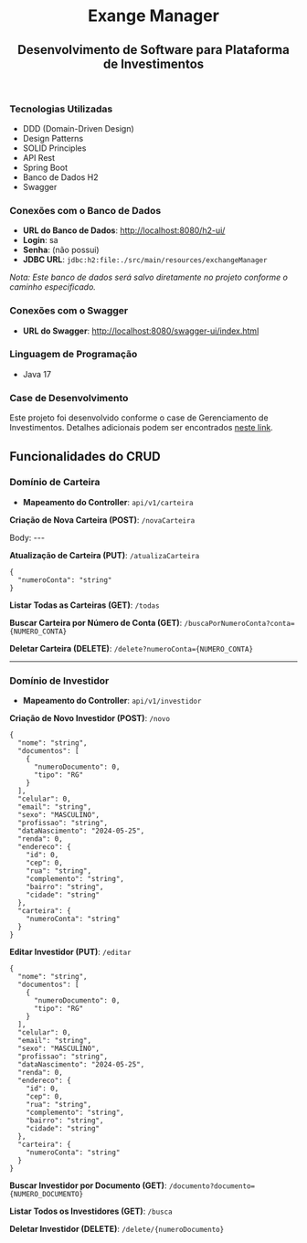 <!DOCTYPE html>
<html lang="pt-br">
<body>
    <header>
        <div class="container">
            <h1>Exange Manager</h1>
            <h2>Desenvolvimento de Software para Plataforma de Investimentos</h2>
        </div>
    </header>
    <div class="container">
        <section>
            <h3>Tecnologias Utilizadas</h3>
            <ul>
                <li>DDD (Domain-Driven Design)</li>
                <li>Design Patterns</li>
                <li>SOLID Principles</li>
                <li>API Rest</li>
                <li>Spring Boot</li>
                <li>Banco de Dados H2</li>
                <li>Swagger</li>
            </ul>
        </section>
        <section>
            <h3>Conexões com o Banco de Dados</h3>
            <ul>
                <li><strong>URL do Banco de Dados</strong>: <a href="http://localhost:8080/h2-ui/">http://localhost:8080/h2-ui/</a></li>
                <li><strong>Login</strong>: sa</li>
                <li><strong>Senha</strong>: (não possui)</li>
                <li><strong>JDBC URL</strong>: <code>jdbc:h2:file:./src/main/resources/exchangeManager</code></li>
            </ul>
            <p><em>Nota: Este banco de dados será salvo diretamente no projeto conforme o caminho especificado.</em></p>
        </section>
        <section>
            <h3>Conexões com o Swagger</h3>
            <ul>
                <li><strong>URL do Swagger</strong>: <a href="http://localhost:8080/swagger-ui/index.html">http://localhost:8080/swagger-ui/index.html</a></li>
            </ul>
        </section>
        <section>
            <h3>Linguagem de Programação</h3>
            <ul>
                <li>Java 17</li>
            </ul>
        </section>
        <section>
            <h3>Case de Desenvolvimento</h3>
            <p>Este projeto foi desenvolvido conforme o case de Gerenciamento de Investimentos. Detalhes adicionais podem ser encontrados <a href="https://miro.com/welcomeonboard/MWxGZHdqbGFXWGxKUzgxRUxQc3UwT3U4MXNrRHpTcVpyQjVxcmczbE1tc1JpQ1lNYURuTHVXVkNUaU5uWGtuSnwzNDU4NzY0NTg0Nzg0NjQ3MDI3fDI=?share_link_id=985262556916">neste link</a>.</p>
        </section>
        <section>
            <h2>Funcionalidades do CRUD</h2>
            <h3>Domínio de Carteira</h3>
            <ul>
                <li><strong>Mapeamento do Controller</strong>: <code>api/v1/carteira</code></li>
            </ul>
            <p><strong>Criação de Nova Carteira (POST)</strong>: <code>/novaCarteira</code></p>
            <p>Body: ---</p>
            <p><strong>Atualização de Carteira (PUT)</strong>: <code>/atualizaCarteira</code></p>
            <pre><code>{
  "numeroConta": "string"
}</code></pre>
            <p><strong>Listar Todas as Carteiras (GET)</strong>: <code>/todas</code></p>
            <p><strong>Buscar Carteira por Número de Conta (GET)</strong>: <code>/buscaPorNumeroConta?conta={NUMERO_CONTA}</code></p>
            <p><strong>Deletar Carteira (DELETE)</strong>: <code>/delete?numeroConta={NUMERO_CONTA}</code></p>
          <hr>
            <h3>Domínio de Investidor</h3>
            <ul>
                <li><strong>Mapeamento do Controller</strong>: <code>api/v1/investidor</code></li>
            </ul>
            <p><strong>Criação de Novo Investidor (POST)</strong>: <code>/novo</code></p>
            <pre><code>{
  "nome": "string",
  "documentos": [
    {
      "numeroDocumento": 0,
      "tipo": "RG"
    }
  ],
  "celular": 0,
  "email": "string",
  "sexo": "MASCULINO",
  "profissao": "string",
  "dataNascimento": "2024-05-25",
  "renda": 0,
  "endereco": {
    "id": 0,
    "cep": 0,
    "rua": "string",
    "complemento": "string",
    "bairro": "string",
    "cidade": "string"
  },
  "carteira": {
    "numeroConta": "string"
  }
}</code></pre>
            <p><strong>Editar Investidor (PUT)</strong>: <code>/editar</code></p>
            <pre><code>{
  "nome": "string",
  "documentos": [
    {
      "numeroDocumento": 0,
      "tipo": "RG"
    }
  ],
  "celular": 0,
  "email": "string",
  "sexo": "MASCULINO",
  "profissao": "string",
  "dataNascimento": "2024-05-25",
  "renda": 0,
  "endereco": {
    "id": 0,
    "cep": 0,
    "rua": "string",
    "complemento": "string",
    "bairro": "string",
    "cidade": "string"
  },
  "carteira": {
    "numeroConta": "string"
  }
}</code></pre>
            <p><strong>Buscar Investidor por Documento (GET)</strong>: <code>/documento?documento={NUMERO_DOCUMENTO}</code></p>
            <p><strong>Listar Todos os Investidores (GET)</strong>: <code>/busca</code></p>
            <p><strong>Deletar Investidor (DELETE)</strong>: <code>/delete/{numeroDocumento}</code></p>
        </section>
    </div>
</body>
</html>
